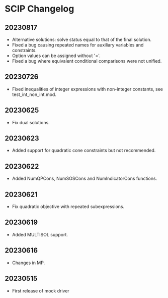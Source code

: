 # SCIP Changelog

## 20230817
- Alternative solutions: solve status equal to that
  of the final solution.
- Fixed a bug causing repeated names for
  auxiliary variables and constraints.
- Option values can be assigned without '='.
- Fixed a bug where equivalent conditional
  comparisons were not unified.


## 20230726
- Fixed inequalities of integer expressions with
  non-integer constants, see test_int_non_int.mod.


## 20230625
- Fix dual solutions.


## 20230623
- Added support for quadratic cone constraints but not recommended.


## 20230622
- Added NumQPCons, NumSOSCons and NumIndicatorCons functions.


## 20230621
- Fix quadratic objective with repeated subexpressions.


## 20230619
- Added MULTISOL support.


## 20230616
- Changes in MP.


## 20230515
- First release of mock driver